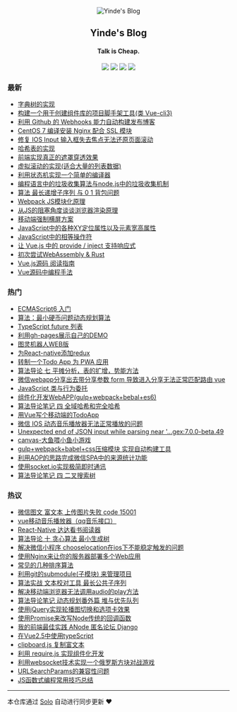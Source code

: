 <p align="center"><img alt="Yinde's  Blog" src="https://static.b3log.org/images/brand/solo-32.png"></p><h2 align="center">
Yinde's  Blog
</h2>

<h4 align="center">Talk is Cheap.</h4>
<p align="center"><a title="Yinde's  Blog" target="_blank" href="https://github.com/zhangzhengyi12/solo-blog"><img src="https://img.shields.io/github/last-commit/zhangzhengyi12/solo-blog.svg?style=flat-square&color=FF9900"></a>
<a title="GitHub repo size in bytes" target="_blank" href="https://github.com/zhangzhengyi12/solo-blog"><img src="https://img.shields.io/github/repo-size/zhangzhengyi12/solo-blog.svg?style=flat-square"></a>
<a title="Solo Version" target="_blank" href="https://github.com/b3log/solo/releases"><img src="https://img.shields.io/badge/solo-3.6.4-f1e05a.svg?style=flat-square&color=blueviolet"></a>
<a title="Hits" target="_blank" href="https://github.com/b3log/hits"><img src="https://hits.b3log.org/zhangzhengyi12/solo-blog.svg"></a></p>

### 最新

* [字典树的实现](https://blog.yinode.tech/articles/2019/08/09/1567739709922.html)
* [构建一个用于创建组件库的项目脚手架工具(类 Vue-cli3)](https://blog.yinode.tech/articles/2019/07/09/1567739718744.html)
* [利用 Github 的 Webhooks 能力自动构建发布博客](https://blog.yinode.tech/articles/2019/06/24/1567739722748.html)
* [CentOS 7 编译安装 Nginx 配合 SSL 模块](https://blog.yinode.tech/articles/2019/06/20/1567739721086.html)
* [修复 IOS Input 输入框失去焦点无法还原页面滚动](https://blog.yinode.tech/articles/2019/06/13/1567739688277.html)
* [哈希表的实现](https://blog.yinode.tech/articles/2019/04/21/1567739698258.html)
* [前端实现真正的遮罩穿透效果](https://blog.yinode.tech/articles/2019/04/14/1567739716985.html)
* [虚拟滚动的实现(适合大量的列表数据)](https://blog.yinode.tech/articles/2019/04/08/1567739693051.html)
* [利用状态机实现一个简单的编译器](https://blog.yinode.tech/articles/2019/03/31/1567739711055.html)
* [编程语言中的垃圾收集算法与node.js中的垃圾收集机制](https://blog.yinode.tech/articles/2019/03/21/1567739698612.html)
* [算法 最长递增子序列 与 0 1 背包问题](https://blog.yinode.tech/articles/2019/03/09/1567739712780.html)
* [Webpack JS模块化原理](https://blog.yinode.tech/articles/2019/03/01/1567739702120.html)
* [从JS的阻塞角度谈谈浏览器渲染原理](https://blog.yinode.tech/articles/2019/01/30/1567739691731.html)
* [移动端强制横屏方案](https://blog.yinode.tech/articles/2019/01/25/1567739690533.html)
* [JavaScript中的各种XY定位属性以及元素宽高属性](https://blog.yinode.tech/articles/2019/01/21/1567739719667.html)
* [JavaScript中的相等操作符](https://blog.yinode.tech/articles/2019/01/17/1567739716626.html)
* [让 Vue.js 中的 provide / inject 支持响应式](https://blog.yinode.tech/articles/2019/01/11/1567739700459.html)
* [初次尝试WebAssembly & Rust](https://blog.yinode.tech/articles/2019/01/09/1567739722410.html)
* [Vue.js源码 阅读指南](https://blog.yinode.tech/articles/2019/01/04/1567739696919.html)
* [Vue源码中编程手法](https://blog.yinode.tech/articles/2018/12/19/1567739696223.html)

### 热门

* [ECMAScript6 入门](https://blog.yinode.tech/articles/2017/06/15/1567739685724.html)
* [算法：最小硬币问题动态规划算法](https://blog.yinode.tech/articles/2018/10/12/1567739686332.html)
* [TypeScript future 列表](https://blog.yinode.tech/articles/2018/01/05/1567739686890.html)
* [利用gh-pages展示自己的DEMO](https://blog.yinode.tech/articles/2017/06/15/1567739687435.html)
* [图灵机器人WEB版](https://blog.yinode.tech/articles/2017/08/02/1567739687947.html)
* [为React-native添加redux](https://blog.yinode.tech/articles/2018/02/26/1567739688783.html)
* [转制一个Todo App 为 PWA 应用](https://blog.yinode.tech/articles/2018/01/10/1567739689324.html)
* [算法导论 七 平摊分析，表的扩增，势能方法](https://blog.yinode.tech/articles/2018/07/21/1567739689807.html)
* [微信webapp分享出去带分享参数 form 导致进入分享无法正常匹配路由 vue](https://blog.yinode.tech/articles/2018/10/02/1567739690259.html)
* [JavaScript 类与行为委托](https://blog.yinode.tech/articles/2017/06/14/1567739690783.html)
* [组件化开发WebAPP(gulp+webpack+bebal+es6)](https://blog.yinode.tech/articles/2017/07/08/1567739691232.html)
* [算法导论笔记 四 全域哈希和完全哈希](https://blog.yinode.tech/articles/2018/06/20/1567739692223.html)
* [用Vue写个移动端的TodoApp](https://blog.yinode.tech/articles/2017/08/28/1567739692571.html)
* [微信 IOS 动态音乐播放器无法正常播放的问题](https://blog.yinode.tech/articles/2018/10/14/1567739693359.html)
* [Unexpected end of JSON input while parsing near '...gex:7.0.0-beta.49](https://blog.yinode.tech/articles/2018/06/25/1567739693869.html)
* [canvas-大鱼喂小鱼小游戏](https://blog.yinode.tech/articles/2017/12/16/1567739694071.html)
* [gulp+webpack+babel+css压缩模块 实现自动构建工具](https://blog.yinode.tech/articles/2017/07/04/1567739694478.html)
* [利用AOP的思路完成微信SPA中的来源统计功能](https://blog.yinode.tech/articles/2018/11/16/1567739694840.html)
* [使用socket.io实现极简即时通讯](https://blog.yinode.tech/articles/2017/09/02/1567739695298.html)
* [算法导论笔记 四 二叉搜索树](https://blog.yinode.tech/articles/2018/06/23/1567739695690.html)

### 热议

* [微信图文 富文本  上传图片失败 code 15001](https://blog.yinode.tech/articles/2018/12/05/1567739695980.html)
* [vue移动音乐播放器（qq音乐接口）](https://blog.yinode.tech/articles/2017/12/16/1567739696472.html)
* [React-Native 达达看书阅读器](https://blog.yinode.tech/articles/2018/03/06/1567739697269.html)
* [算法导论 十 贪心算法 最小生成树](https://blog.yinode.tech/articles/2018/08/21/1567739697823.html)
* [解决微信小程序 chooselocation在ios下不能稳定触发的问题](https://blog.yinode.tech/articles/2018/10/02/1567739699109.html)
* [使用Nginx来让你的服务器部署多个Web应用](https://blog.yinode.tech/articles/2018/05/17/1567739699293.html)
* [常见的几种排序算法](https://blog.yinode.tech/articles/2018/05/25/1567739699949.html)
* [利用git的submodule(子模块) 来管理项目](https://blog.yinode.tech/articles/2018/02/13/1567739700229.html)
* [算法实战 文本校对工具 最长公共子序列](https://blog.yinode.tech/articles/2018/10/20/1567739700657.html)
* [解决移动端浏览器无法调用audio的play方法](https://blog.yinode.tech/articles/2017/12/10/1567739701046.html)
* [算法导论笔记 动态规划番外篇 堆与优先队列](https://blog.yinode.tech/articles/2018/09/08/1567739701440.html)
* [使用jQuery实现轮播图切换和选项卡效果](https://blog.yinode.tech/articles/2017/05/25/1567739701746.html)
* [使用Promise来改写Node传统的回调函数](https://blog.yinode.tech/articles/2017/07/30/1567739702357.html)
* [我的前端最佳实践 ANode 匿名论坛 Django](https://blog.yinode.tech/articles/2018/12/18/1567739702857.html)
* [在Vue2.5中使用typeScript](https://blog.yinode.tech/articles/2018/01/10/1567739703353.html)
* [clipboard.js 复制富文本](https://blog.yinode.tech/articles/2018/12/01/1567739703595.html)
* [利用 require.js 实现组件化开发](https://blog.yinode.tech/articles/2017/06/05/1567739703834.html)
* [利用websocket技术实现一个俄罗斯方块对战游戏](https://blog.yinode.tech/articles/2017/12/15/1567739704222.html)
* [URLSearchParams的兼容性问题](https://blog.yinode.tech/articles/2018/06/29/1567739704710.html)
* [JS函数式编程常用技巧总结](https://blog.yinode.tech/articles/2017/11/24/1567739704889.html)

---

本仓库通过 [Solo](https://github.com/b3log/solo) 自动进行同步更新 ❤️ 